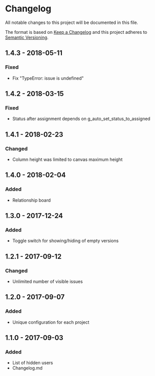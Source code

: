 # Changelog
All notable changes to this project will be documented in this file.

The format is based on [Keep a Changelog](http://keepachangelog.com/en/1.0.0/)
and this project adheres to [Semantic Versioning](http://semver.org/spec/v2.0.0.html).

## 1.4.3 - 2018-05-11
### Fixed
- Fix "TypeError: issue is undefined"

## 1.4.2 - 2018-03-15
### Fixed
- Status after assignment depends on g_auto_set_status_to_assigned

## 1.4.1 - 2018-02-23
### Changed
- Column height was limited to canvas maximum height

## 1.4.0 - 2018-02-04
### Added
- Relationship board

## 1.3.0 - 2017-12-24
### Added
- Toggle switch for showing/hiding of empty versions

## 1.2.1 - 2017-09-12
### Changed
- Unlimited number of visible issues

## 1.2.0 - 2017-09-07
### Added
- Unique configuration for each project

## 1.1.0 - 2017-09-03
### Added
- List of hidden users
- Changelog.md
